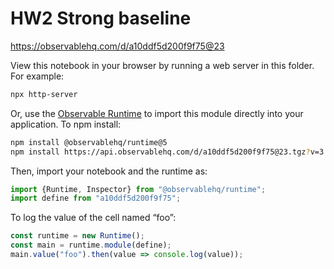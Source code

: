 # HW2 Strong baseline

https://observablehq.com/d/a10ddf5d200f9f75@23

View this notebook in your browser by running a web server in this folder. For
example:

~~~sh
npx http-server
~~~

Or, use the [Observable Runtime](https://github.com/observablehq/runtime) to
import this module directly into your application. To npm install:

~~~sh
npm install @observablehq/runtime@5
npm install https://api.observablehq.com/d/a10ddf5d200f9f75@23.tgz?v=3
~~~

Then, import your notebook and the runtime as:

~~~js
import {Runtime, Inspector} from "@observablehq/runtime";
import define from "a10ddf5d200f9f75";
~~~

To log the value of the cell named “foo”:

~~~js
const runtime = new Runtime();
const main = runtime.module(define);
main.value("foo").then(value => console.log(value));
~~~
